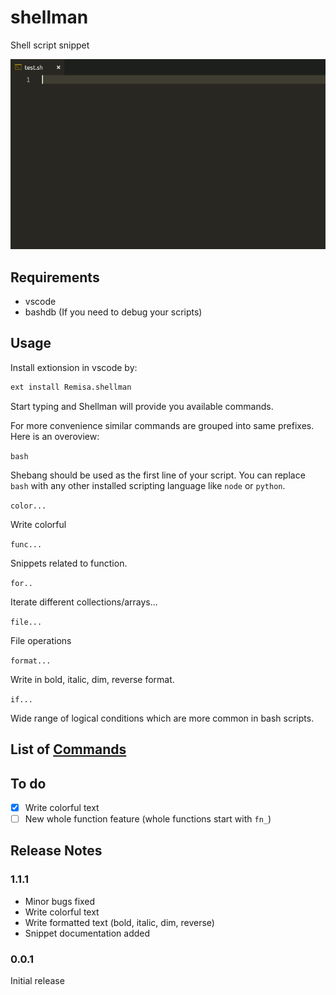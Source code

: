 # shellman

Shell script snippet

![shellman](images/demo.gif)

## Requirements

- vscode
- bashdb (If you need to debug your scripts)

## Usage

Install extionsion in vscode by:

```bash
ext install Remisa.shellman
```

Start typing and Shellman will provide you available commands.

For more convenience similar commands are grouped into same prefixes. Here is an overoview:

`bash`

Shebang should be used as the first line of your script. You can replace `bash` with any other installed scripting language like `node` or `python`.

`color...`

Write colorful

`func...`

Snippets related to function.

`for..`

Iterate different collections/arrays...

`file...`

File operations

`format...`

Write in bold, italic, dim, reverse format.

`if...`

Wide range of logical conditions which are more common in bash scripts.

## List of [Commands](COMMANDS.md)

## To do

- [x] Write colorful text
- [ ] New whole function feature (whole functions start with `fn_`)

## Release Notes

### 1.1.1

- Minor bugs fixed
- Write colorful text
- Write formatted text (bold, italic, dim, reverse)
- Snippet documentation added

### 0.0.1

Initial release
